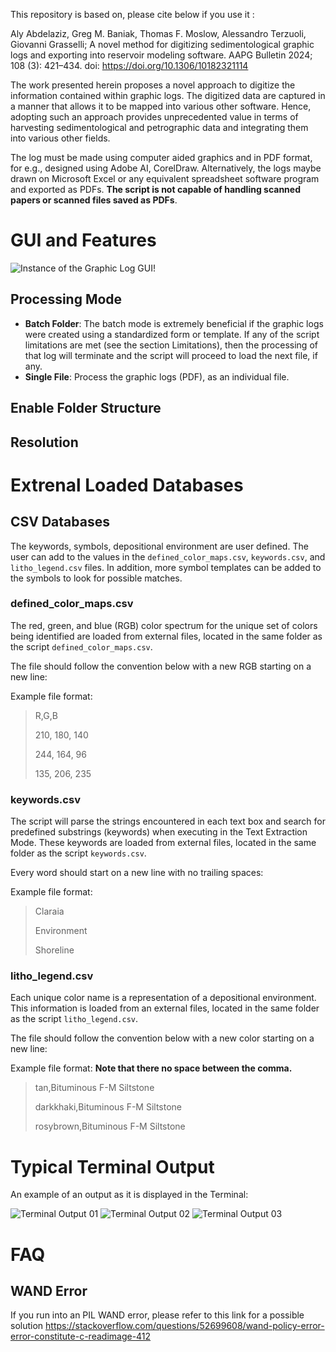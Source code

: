 This repository is based on, please cite below if you use it :

Aly Abdelaziz, Greg M. Baniak, Thomas F. Moslow, Alessandro Terzuoli, Giovanni Grasselli; A novel method for digitizing sedimentological graphic logs and exporting into reservoir modeling software. AAPG Bulletin 2024; 108 (3): 421–434. doi: https://doi.org/10.1306/10182321114 

The work presented herein proposes a novel approach to digitize the information contained within graphic logs. The digitized data are captured in a manner that allows it to be mapped into various other software. Hence, adopting such an approach provides unprecedented value in terms of harvesting sedimentological and petrographic data and integrating them into various other fields.

The log must be made using computer aided graphics and in PDF format, for e.g., designed using Adobe AI, CorelDraw. Alternatively, the logs maybe drawn on Microsoft Excel or any equivalent spreadsheet software program and exported as PDFs. **The script is not capable of handling scanned papers or scanned files saved as PDFs**.

# GUI and Features

![Instance of the Graphic Log GUI](GUI_Instance.png)!

## Processing Mode

- **Batch Folder**: The batch mode is extremely beneficial if the graphic logs were created using a standardized form or template. If any of the script limitations are met (see the section Limitations), then the processing of that log will terminate and the script will proceed to load the next file, if any. 
- **Single File**: Process the graphic logs (PDF), as an individual file.

## Enable Folder Structure

## Resolution 

# Extrenal Loaded Databases 

## CSV Databases

The keywords, symbols, depositional environment are user defined. The user can add to the values in the `defined_color_maps.csv`, `keywords.csv`, and `litho_legend.csv` files. In addition, more symbol templates can be added to the symbols to look for possible matches. 

### defined_color_maps.csv

The red, green, and blue (RGB) color spectrum for the unique set of colors being identified are loaded from external files, located in the same folder as the script `defined_color_maps.csv`.

The file should follow the convention below with a new RGB starting on a new line:

Example file format:

>R,G,B
> 
>210, 180, 140
> 
>244, 164, 96
> 
>135, 206, 235

### keywords.csv

The script will parse the strings encountered in each text box and search for predefined substrings (keywords) when executing in the Text Extraction Mode. These keywords are loaded from external files, located in the same folder as the script `keywords.csv`.

Every word should start on a new line with no trailing spaces:

Example file format:

>Claraia
> 
>Environment
>
>Shoreline

### litho_legend.csv

Each unique color name is a representation of a depositional environment. This information is loaded from an external files, located in the same folder as the script `litho_legend.csv`. 

The file should follow the convention below with a new color starting on a new line:

Example file format:
**Note that there no space between the comma.**

>tan,Bituminous F-M Siltstone
>
>darkkhaki,Bituminous F-M Siltstone
>
>rosybrown,Bituminous F-M Siltstone

# Typical Terminal Output 

An example of an output as it is displayed in the Terminal:

![Terminal Output 01](/sample/sample_Core_1_revised/p1.png)
![Terminal Output 02](/sample/sample_Core_1_revised/p2.png)
![Terminal Output 03](/sample/sample_Core_1_revised/p3.png)

# FAQ

## WAND Error 

If you run into an PIL WAND error, please refer to this link for a possible solution 
https://stackoverflow.com/questions/52699608/wand-policy-error-error-constitute-c-readimage-412


